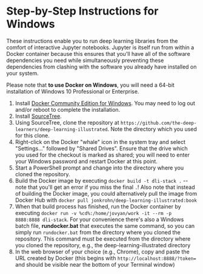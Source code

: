 # Step-by-Step Instructions for Windows

These instructions enable you to run deep learning libraries from the comfort of interactive Jupyter notebooks. Jupyter is itself run from within a Docker container because this ensures that you'll have all of the software dependencies you need while simultaneously preventing these dependencies from clashing with the software you already have installed on your system.

Please note that **to use Docker on Windows**, you will need a 64-bit installation of Windows 10 Professional or Enterprise.

1. Install [Docker Community Edition for Windows](https://store.docker.com/editions/community/docker-ce-desktop-windows). You may need to log out and/or reboot to complete the installation.
2. Install [SourceTree](https://www.sourcetreeapp.com/).
3. Using SourceTree, clone the repository at `https://github.com/the-deep-learners/deep-learning-illustrated`. Note the directory which you used for this clone.
4. Right-click on the Docker "whale" icon in the system tray and select "Settings..." followed by "Shared Drives". Ensure that the drive which you used for the checkout is marked as shared; you will need to enter your Windows password and restart Docker at this point.
5. Start a PowerShell prompt and change into the directory where you cloned the repository.
6. Build the Docker image by executing `docker build -t dli-stack .` -- note that you'll get an error if you miss the final `.`! Also note that instead of building the Docker image, you could alternatively pull the image from Docker Hub with `docker pull jonkrohn/deep-learning-illustrated:book`
7. When that build process has finished, run the Docker container by executing `docker run -v %cd%:/home/jovyan/work -it --rm -p 8888:8888 dli-stack`. For your convenience there's also a Windows batch file, **rundocker.bat** that executes the same command, so you can simply run `rundocker.bat` from the directory where you cloned the repository. This command must be executed from the directory where you cloned the repository, e.g., the deep-learning-illustrated directory
8. In the web browser of your choice (e.g., Chrome), copy and paste the URL created by Docker (this begins with `http://localhost:8888/?token=` and should be visible near the bottom of your Terminal window)

